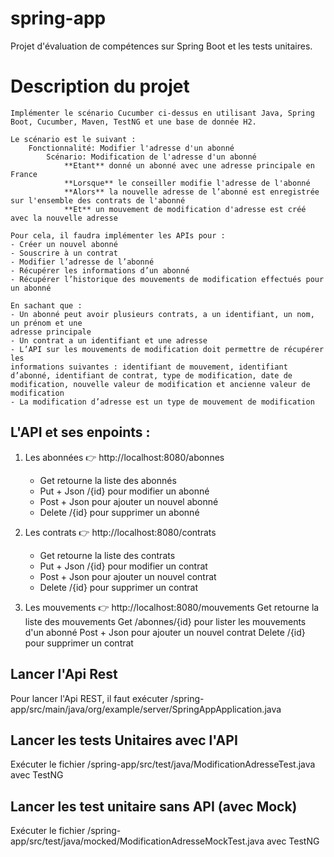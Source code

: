 # spring-app

Projet d'évaluation de compétences sur Spring Boot et les tests unitaires.

# Description du projet

	Implémenter le scénario Cucumber ci-dessus en utilisant Java, Spring Boot, Cucumber, Maven, TestNG et une base de donnée H2.
	
	Le scénario est le suivant :
		Fonctionnalité: Modifier l'adresse d'un abonné
			Scénario: Modification de l'adresse d'un abonné
				**Etant** donné un abonné avec une adresse principale en France
				**Lorsque** le conseiller modifie l'adresse de l'abonné
				**Alors** la nouvelle adresse de l’abonné est enregistrée sur l'ensemble des contrats de l'abonné
				**Et** un mouvement de modification d'adresse est créé avec la nouvelle adresse
				
	Pour cela, il faudra implémenter les APIs pour :
	- Créer un nouvel abonné
	- Souscrire à un contrat
	- Modifier l’adresse de l’abonné
	- Récupérer les informations d’un abonné
	- Récupérer l’historique des mouvements de modification effectués pour un abonné
	
	En sachant que :
	- Un abonné peut avoir plusieurs contrats, a un identifiant, un nom, un prénom et une
	adresse principale
	- Un contrat a un identifiant et une adresse
	- L’API sur les mouvements de modification doit permettre de récupérer les
	informations suivantes : identifiant de mouvement, identifiant d’abonné, identifiant de contrat, type de modification, date de modification, nouvelle valeur de modification et ancienne valeur de modification
	- La modification d’adresse est un type de mouvement de modification

## L'API et ses enpoints :

1. Les abonnées
:point_right: http://localhost:8080/abonnes
	- Get retourne la liste des abonnés
	- Put + Json /{id} pour modifier un abonné
	- Post + Json pour ajouter un nouvel abonné
	- Delete /{id} pour supprimer un abonné

2. Les contrats
:point_right: http://localhost:8080/contrats
	- Get retourne la liste des contrats
	- Put + Json /{id} pour modifier un contrat
	- Post + Json pour ajouter un nouvel contrat
	- Delete /{id} pour supprimer un contrat

3. Les mouvements 
:point_right: http://localhost:8080/mouvements
	Get retourne la liste des mouvements
	Get /abonnes/{id} pour lister les mouvements d'un abonné
	Post + Json pour ajouter un nouvel contrat
	Delete /{id} pour supprimer un contrat


## Lancer l'Api Rest

Pour lancer l'Api REST, il faut exécuter /spring-app/src/main/java/org/example/server/SpringAppApplication.java

## Lancer les tests Unitaires avec l'API

Exécuter le fichier /spring-app/src/test/java/ModificationAdresseTest.java avec TestNG

## Lancer les test unitaire sans API (avec Mock)

Exécuter le fichier /spring-app/src/test/java/mocked/ModificationAdresseMockTest.java avec TestNG
